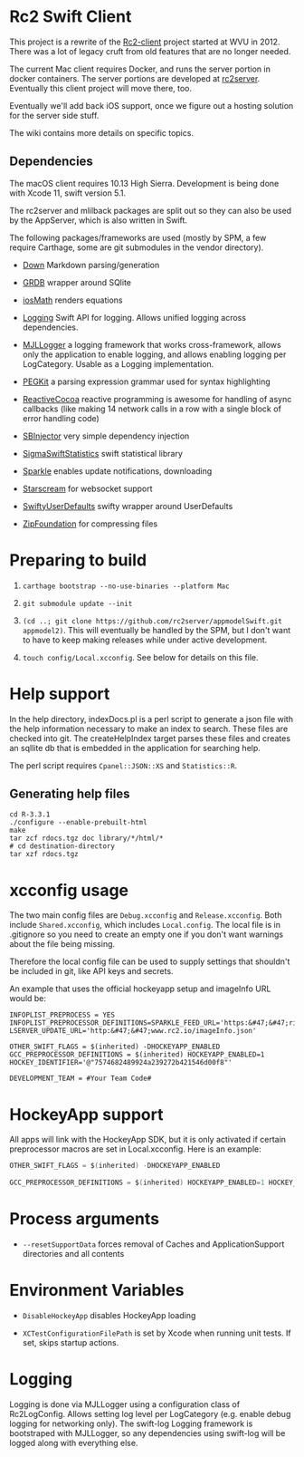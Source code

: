 # Rc2 Swift Client

This project is a rewrite of the [Rc2-client](https://github.com/wvuRc2/rc2client) project started at WVU in 2012. There was a lot of legacy cruft from old features that are no longer needed.

The current Mac client requires Docker, and runs the server portion in docker containers. The server portions are developed at [rc2server](https://github.com/rc2server/rc2). Eventually this client project will move there, too.

Eventually we'll add back iOS support, once we figure out a hosting solution for the server side stuff.

The wiki contains more details on specific topics.

## Dependencies

The macOS client requires 10.13 High Sierra. Development is being done with Xcode 11, swift version 5.1.

The rc2server and mlilback packages are split out so they can also be used by the AppServer, which is also written in Swift.

The following packages/frameworks are used (mostly by SPM, a few require Carthage, some are git submodules in the vendor directory). 

* [Down](https://github.com/iwasrobbed/Down.git) Markdown parsing/generation

* [GRDB](https://github.com/groue/GRDB.swift) wrapper around SQlite

* [iosMath](https://github.com/kostub/iosMath.git) renders equations

* [Logging](https://github.com/apple/swift-log.git) Swift API for logging. Allows unified logging across dependencies.

* [MJLLogger](https://github.com/mlilback/MJLLogger.git) a logging framework that works cross-framework, allows only the application to enable logging, and allows enabling logging per LogCategory. Usable as a Logging implementation.

* [PEGKit](https://github.com/itod/pegkit.git) a parsing expression grammar used for syntax highlighting

* [ReactiveCocoa](https://github.com/ReactiveCocoa/ReactiveCocoa) reactive programming is awesome for handling of async callbacks (like making 14 network calls in a row with a single block of error handling code)

* [SBInjector](https://github.com/mlilback/SBInjector.git) very simple dependency injection

* [SigmaSwiftStatistics](https://github.com/evgenyneu/SigmaSwiftStatistics.git) swift statistical library

* [Sparkle](https://sparkle-project.org/) enables update notifications, downloading

* [Starscream](https://github.com/daltoniam/Starscream) for websocket support

* [SwiftyUserDefaults](https://github.com/sunshinejr/SwiftyUserDefaults.git) swifty wrapper around UserDefaults

* [ZipFoundation](https://github.com/weichsel/ZIPFoundation.git) for compressing files

# Preparing to build

1. `carthage bootstrap --no-use-binaries --platform Mac`

2. `git submodule update --init`

3. `(cd ..; git clone https://github.com/rc2server/appmodelSwift.git appmodel2)`. This will eventually be handled by the SPM, but I don't want to have to keep making releases while under active development.

4. `touch config/Local.xcconfig`. See below for details on this file.

# Help support

In the help directory, indexDocs.pl is a perl script to generate a json file with the help information necessary to make an index to search. These files are checked into git. The createHelpIndex target parses these files and creates an sqllite db that is embedded in the application for searching help.

The perl script requires `Cpanel::JSON::XS` and `Statistics::R`.

## Generating help files ##

```
cd R-3.3.1
./configure --enable-prebuilt-html
make
tar zcf rdocs.tgz doc library/*/html/*
# cd destination-directory
tar xzf rdocs.tgz
```

# xcconfig usage

The two main config files are `Debug.xcconfig` and `Release.xcconfig`. Both include `Shared.xcconfig`, which includes `Local.config`. The local file is in .gitignore so you need to create an empty one if you don't want warnings about the file being missing.

Therefore the local config file can be used to supply settings that shouldn't be included in git, like API keys and secrets.

An example that uses the official hockeyapp setup and imageInfo URL would be:

	INFOPLIST_PREPROCESS = YES
	INFOPLIST_PREPROCESSOR_DEFINITIONS=SPARKLE_FEED_URL='https:&#47;&#47;rink.hockeyapp.net/api/2/apps/7574682489924a239272b421546d00f8' LSERVER_UPDATE_URL='http:&#47;&#47;www.rc2.io/imageInfo.json'
 
	OTHER_SWIFT_FLAGS = $(inherited) -DHOCKEYAPP_ENABLED 
	GCC_PREPROCESSOR_DEFINITIONS = $(inherited) HOCKEYAPP_ENABLED=1 HOCKEY_IDENTIFIER='@"7574682489924a239272b421546d00f8"'

	DEVELOPMENT_TEAM = #Your Team Code#

# HockeyApp support

All apps will link with the HockeyApp SDK, but it is only activated if certain preprocessor macros are set in Local.xcconfig. Here is an example:

```C
OTHER_SWIFT_FLAGS = $(inherited) -DHOCKEYAPP_ENABLED
 
GCC_PREPROCESSOR_DEFINITIONS = $(inherited) HOCKEYAPP_ENABLED=1 HOCKEY_IDENTIFIER='@"7574682489924a239272b421546d00f8"'
```

# Process arguments

* `--resetSupportData` forces removal of Caches and ApplicationSupport directories and all contents

# Environment Variables

* `DisableHockeyApp` disables HockeyApp loading

* `XCTestConfigurationFilePath` is set by Xcode when running unit tests. If set, skips startup actions.

# Logging

Logging is done via MJLLogger using a configuration class of Rc2LogConfig. Allows setting log level per LogCategory (e.g. enable debug logging for networking only). The swift-log Logging framework is bootstraped with MJLLogger, so any dependencies using swift-log will be logged along with everything else.

